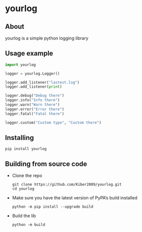 # yourlog
## About
yourlog is a simple python logging library
## Usage example

```python
import yourlog

logger = yourlog.Logger()

logger.add_listener("lastest.log")
logger.add_listener(print)

logger.debug("Debug there")
logger.info("Info there")
logger.warn("Warn there")
logger.error("Error there")
logger.fatal("Fatal there")

logger.custom("Custom type", "Custom there")
```
## Installing
```shell
pip install yourlog
```
## Building from source code
* Clone the repo
  ```shell
  git clone https://github.com/Kiber2009/yourlog.git
  cd yourlog
  ```
* Make sure you have the latest version of PyPA’s build installed
  ```shell
  python -m pip install --upgrade build
  ```
* Build the lib
  ```shell
  python -m build
  ```